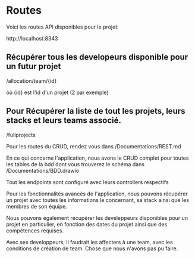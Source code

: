 
# Routes

Voici les routes API disponibles pour le projet:

http://localhost:8343

## Récupérer tous les developeurs disponible pour un futur projet

/allocation/team/{id}

où {id} est l'id d'un projet (2 par exemple)

## Pour Récupérer la liste de tout les projets, leurs stacks et leurs teams associé.

/fullprojects

Pour les routes du CRUD, rendez vous dans /Documentations/REST.md

En ce qui concerne l'application, nous avons le CRUD complet pour toutes les tables de la bdd dont vous trouverez le schéma dans /Documentations/BDD.drawio

Tout les endpoints sont configuré avec leurs controllers respectifs

Pour les fonctionnalités avancés de l'application, nous pouvons récupérer un projet avec toutes les informations le concernant,
sa stack ainsi que les membres de son équipe.

Nous pouvons également récupérer les develeppeurs disponibles pour un projet en particulier, en fonction des dates du projet ainsi que des compétences requises.

Avec ses developpeurs, il faudrait les affecters à une team, avec les conditions de création de team. Chose que nous n'avons pas pu faire.
